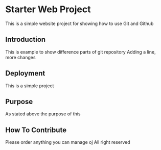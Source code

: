 # Starter Web Project
This is a simple website project for showing how to use Git and Github
## Introduction
This is example to show difference parts of git repository
Adding a line, more changes
## Deployment
This is a simple project
## Purpose
As stated above the purpose of this
## How To Contribute
Please order  anything you  can manage
oj
All right reserved

